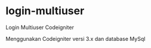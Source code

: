 # login-multiuser
Login Multiuser Codeigniter

Menggunakan Codeigniter versi 3.x dan database MySql
